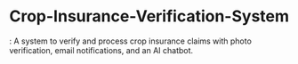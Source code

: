 # Crop-Insurance-Verification-System
: A system to verify and process crop insurance claims with photo verification, email notifications, and an AI chatbot.
